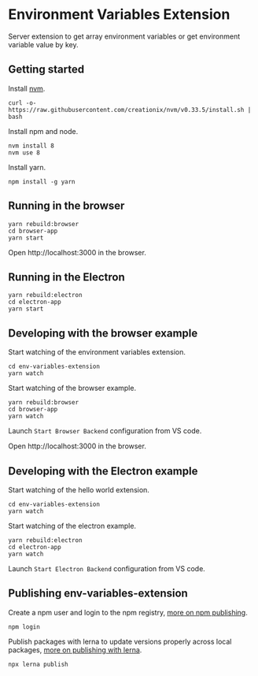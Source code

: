 # Environment Variables Extension 
Server extension to get array environment variables or get environment variable value by key.

## Getting started

Install [nvm](https://github.com/creationix/nvm#install-script).

    curl -o- https://raw.githubusercontent.com/creationix/nvm/v0.33.5/install.sh | bash

Install npm and node.

    nvm install 8
    nvm use 8

Install yarn.

    npm install -g yarn

## Running in the browser

    yarn rebuild:browser
    cd browser-app
    yarn start

Open http://localhost:3000 in the browser.

## Running in the Electron

    yarn rebuild:electron
    cd electron-app
    yarn start

## Developing with the browser example

Start watching of the environment variables extension.

    cd env-variables-extension
    yarn watch

Start watching of the browser example.

    yarn rebuild:browser
    cd browser-app
    yarn watch

Launch `Start Browser Backend` configuration from VS code.

Open http://localhost:3000 in the browser.

## Developing with the Electron example

Start watching of the hello world extension.

    cd env-variables-extension
    yarn watch

Start watching of the electron example.

    yarn rebuild:electron
    cd electron-app
    yarn watch

Launch `Start Electron Backend` configuration from VS code.

## Publishing env-variables-extension

Create a npm user and login to the npm registry, [more on npm publishing](https://docs.npmjs.com/getting-started/publishing-npm-packages).

    npm login

Publish packages with lerna to update versions properly across local packages, [more on publishing with lerna](https://github.com/lerna/lerna#publish).

    npx lerna publish
